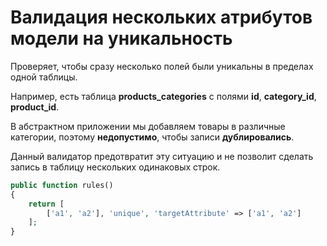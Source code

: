 # Валидация нескольких атрибутов модели на уникальность

Проверяет, чтобы сразу несколько полей были уникальны в пределах одной таблицы.

Например, есть таблица **products_categories** c полями **id**, **category_id**, **product_id**.

В абстрактном приложении мы добавляем товары в различные категории, поэтому **недопустимо**, чтобы записи **дублировались**.

Данный валидатор предотвратит эту ситуацию и не позволит сделать запись в таблицу нескольких одинаковых строк.

```php
public function rules()
{
    return [
        ['a1', 'a2'], 'unique', 'targetAttribute' => ['a1', 'a2']
    ];
}
```
